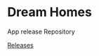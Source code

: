 # Dream Homes
App release Repository

[Releases](https://github.com/binojvijayakumar/dream-homes/releases)
